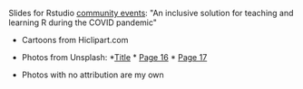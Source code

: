 Slides for Rstudio [community events](https://www.rstudio.com/resources/an-inclusive-solution-for-teaching-and-learning-r-during-the-covid-pandemic/): "An inclusive solution for teaching and learning R during the COVID pandemic"



- Cartoons from Hiclipart.com
- Photos from Unsplash:
      *[Title](https://unsplash.com/photos/pCcGpVsOHoo)
      * [Page 16](https://unsplash.com/photos/oM9d97IWgss)
      * [Page 17](https://unsplash.com/photos/qFn515nfhDs)


- Photos with no attribution are my own